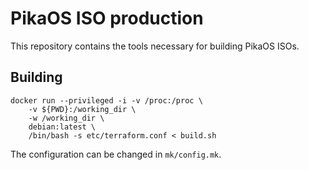 # PikaOS ISO production

This repository contains the tools necessary for building PikaOS ISOs.

## Building

```
docker run --privileged -i -v /proc:/proc \
    -v ${PWD}:/working_dir \
    -w /working_dir \
    debian:latest \
    /bin/bash -s etc/terraform.conf < build.sh
```

The configuration can be changed in `mk/config.mk`.
